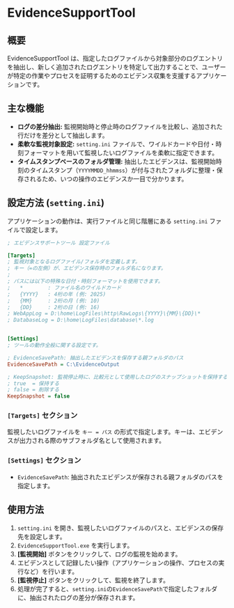 # EvidenceSupportTool

## 概要

EvidenceSupportTool は、指定したログファイルから対象部分のログエントリを抽出し、新しく追加されたログエントリを特定して出力することで、ユーザーが特定の作業やプロセスを証明するためのエビデンス収集を支援するアプリケーションです。

## 主な機能

- **ログの差分抽出:** 監視開始時と停止時のログファイルを比較し、追加された行だけを差分として抽出します。
- **柔軟な監視対象設定:** `setting.ini` ファイルで、ワイルドカードや日付・時刻フォーマットを用いて監視したいログファイルを柔軟に指定できます。
- **タイムスタンプベースのフォルダ管理:** 抽出したエビデンスは、監視開始時刻のタイムスタンプ（`YYYYMMDD_hhmmss`）が付与されたフォルダに整理・保存されるため、いつの操作のエビデンスか一目で分かります。

## 設定方法 (`setting.ini`)

アプリケーションの動作は、実行ファイルと同じ階層にある `setting.ini` ファイルで設定します。

```ini
; エビデンスサポートツール 設定ファイル

[Targets]
; 監視対象となるログファイル/フォルダを定義します。
; キー（=の左側）が、エビデンス保存時のフォルダ名になります。
;
; パスには以下の特殊な日付・時刻フォーマットを使用できます。
;   *        : ファイル名のワイルドカード
;   {YYYY}   : 4桁の年 (例: 2025)
;   {MM}     : 2桁の月 (例: 10)
;   {DD}     : 2桁の日 (例: 16)
; WebAppLog = D:\home\LogFiles\http\RawLogs\{YYYY}\{MM}\{DD}\*
; DatabaseLog = D:\home\LogFiles\database\*.log


[Settings]
; ツールの動作全般に関する設定です。

; EvidenceSavePath: 抽出したエビデンスを保存する親フォルダのパス
EvidenceSavePath = C:\EvidenceOutput

; KeepSnapshot: 監視停止時に、比較元として使用したログのスナップショットを保持するかどうか
; true  = 保持する
; false = 削除する
KeepSnapshot = false
```

### `[Targets]` セクション

監視したいログファイルを `キー = パス` の形式で指定します。キーは、エビデンスが出力される際のサブフォルダ名として使用されます。

### `[Settings]` セクション

- `EvidenceSavePath`: 抽出されたエビデンスが保存される親フォルダのパスを指定します。

## 使用方法

1. `setting.ini` を開き、監視したいログファイルのパスと、エビデンスの保存先を設定します。
2. `EvidenceSupportTool.exe` を実行します。
3. **[監視開始]** ボタンをクリックして、ログの監視を始めます。
4. エビデンスとして記録したい操作（アプリケーションの操作、プロセスの実行など）を行います。
5. **[監視停止]** ボタンをクリックして、監視を終了します。
6. 処理が完了すると、`setting.ini`の`EvidenceSavePath`で指定したフォルダに、抽出されたログの差分が保存されます。
